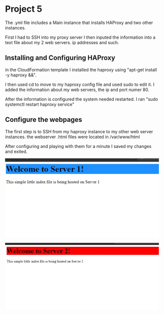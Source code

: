 # Project 5

The .yml file includes a Main instance that installs HAProxy and two other instances.

First I had to SSH into my proxy server
I then inputed the information into a text file about my 2 web servers. ip addresses and such.

## Installing and Configuring HAProxy

in the CloudFormation template I installed the haproxy using "apt-get install -y haproxy &&".

I then used cd to move to my haproxy config file and used sudo to edit it.
I added the information about my web servers, the ip and port numer 80.

After the information is configured the system needed restarted. I ran "sudo systemctl restart haproxy service"

## Configure the webpages

The first step is to SSH from my haproxy instance to my other web server instances.
the webserver .html files were located in /var/www/html

After configuring and playing with them for a minute I saved my changes and exited.

![server 1](1.jpg)

![server 2](2.jpg)